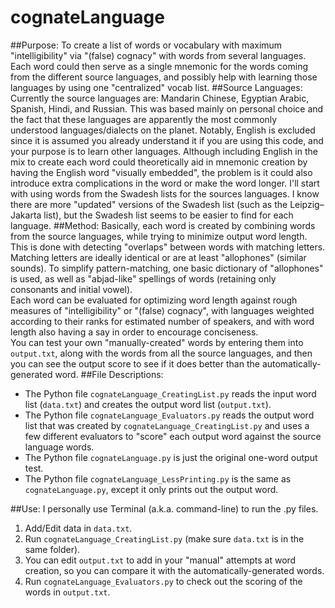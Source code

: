 # cognateLanguage
##Purpose:
To create a list of words or vocabulary with maximum "intelligibility" via "(false) cognacy" with words from several languages.  Each word could then serve as a single mnemonic for the words coming from the different source languages, and possibly help with learning those languages by using one "centralized" vocab list.
##Source Languages:
Currently the source languages are:  Mandarin Chinese, Egyptian Arabic, Spanish, Hindi, and Russian.  This was based mainly on personal choice and the fact that these languages are apparently the most commonly understood languages/dialects on the planet.  Notably, English is excluded since it is assumed you already understand it if you are using this code, and your purpose is to learn other languages.  Although including English in the mix to create each word could theoretically aid in mnemonic creation by having the English word "visually embedded", the problem is it could also introduce extra complications in the word or make the word longer.
I'll start with using words from the Swadesh lists for the sources languages.  I know there are more "updated" versions of the Swadesh list (such as the Leipzig–Jakarta list), but the Swadesh list seems to be easier to find for each language.
##Method:
Basically, each word is created by combining words from the source languages, while trying to minimize output word length.  This is done with detecting "overlaps" between words with matching letters.  Matching letters are ideally identical or are at least "allophones" (similar sounds).  To simplify pattern-matching, one basic dictionary of "allophones" is used, as well as "abjad-like" spellings of words (retaining only consonants and initial vowel).  
Each word can be evaluated for optimizing word length against rough measures of "intelligibility" or "(false) cognacy", with languages weighted according to their ranks for estimated number of speakers, and with word length also having a say in order to encourage conciseness.  
You can test your own "manually-created" words by entering them into ```output.txt```, along with the words from all the source languages, and then you can see the output score to see if it does better than the automatically-generated word.
##File Descriptions:
* The Python file ```cognateLanguage_CreatingList.py``` reads the input word list (```data.txt```) and creates the output word list (```output.txt```).
* The Python file ```cognateLanguage_Evaluators.py``` reads the output word list that was created by ```cognateLanguage_CreatingList.py``` and uses a few different evaluators to "score" each output word against the source language words.
* The Python file ```cognateLanguage.py``` is just the original one-word output test.
* The Python file ```cognateLanguage_LessPrinting.py``` is the same as ```cognateLanguage.py```, except it only prints out the output word.

##Use:
I personally use Terminal (a.k.a. command-line) to run the .py files.
1. Add/Edit data in ```data.txt```.
1. Run ```cognateLanguage_CreatingList.py``` (make sure ```data.txt``` is in the same folder).
1. You can edit ```output.txt``` to add in your "manual" attempts at word creation, so you can compare it with the automatically-generated words. 
1. Run ```cognateLanguage_Evaluators.py``` to check out the scoring of the words in ```output.txt```.